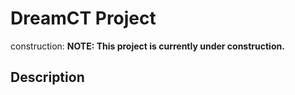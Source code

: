 # DreamCT Project

construction: **NOTE: This project is currently under construction.** 

## Description